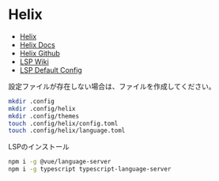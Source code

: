 # Helix

- [Helix](https://helix-editor.com/)
- [Helix Docs](https://docs.helix-editor.com/)
- [Helix Github](https://github.com/helix-editor/helix)
- [LSP Wiki](https://github.com/helix-editor/helix/wiki/Language-Server-Configurations)
- [LSP Default Config](https://github.com/helix-editor/helix/blob/master/languages.toml)

設定ファイルが存在しない場合は、ファイルを作成してください。

```sh
mkdir .config
mkdir .config/helix
mkdir .config/themes
touch .config/helix/config.toml
touch .config/helix/language.toml
```

LSPのインストール

```sh
npm i -g @vue/language-server
npm i -g typescript typescript-language-server
```
